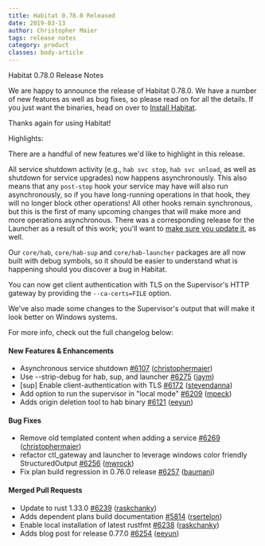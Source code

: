 ```yaml
---
title: Habitat 0.78.0 Released
date: 2019-03-13
author: Christopher Maier
tags: release notes
category: product
classes: body-article
---
```


Habitat 0.78.0 Release Notes

We are happy to announce the release of Habitat 0.78.0. We have a number of new features as well
as bug fixes, so please read on for all the details. If you just want the binaries, head on over to
[Install Habitat](https://www.habitat.sh/docs/using-habitat/#install-habitat).

Thanks again for using Habitat!

Highlights:

There are a handful of new features we'd like to highlight in this release.

All service shutdown activity (e.g., `hab svc stop`, `hab svc unload`, as well as shutdown for service upgrades) now happens asynchronously. This also means that any `post-stop` hook your service may have will also run asynchronously, so if you have long-running operations in that hook, they will no longer block other operations! All other hooks remain synchronous, but this is the first of many upcoming changes that will make more and more operations asynchronous. There was a corresponding release for the Launcher as a result of this work; you'll want to [make sure you update it](https://www.habitat.sh/docs/glossary/#launcher), as well.

Our `core/hab`, `core/hab-sup` and `core/hab-launcher` packages are all now built with debug symbols, so it should be easier to understand what is happening should you discover a bug in Habitat.

You can now get client authentication with TLS on the Supervisor's HTTP gateway by providing the `--ca-certs=FILE` option.

We've also made some changes to the Supervisor's output that will make it look better on Windows systems.

For more info, check out the full changelog below:

#### New Features & Enhancements
- Asynchronous service shutdown [#6107](https://github.com/habitat-sh/habitat/pull/6107) ([christophermaier](https://github.com/christophermaier))
- Use --strip-debug for hab, sup, and launcher [#6275](https://github.com/habitat-sh/habitat/pull/6275) ([jaym](https://github.com/jaym))
- [sup] Enable client-authentication with TLS [#6172](https://github.com/habitat-sh/habitat/pull/6172) ([stevendanna](https://github.com/stevendanna))
- Add option to run the supervisor in "local mode" [#6209](https://github.com/habitat-sh/habitat/pull/6209) ([mpeck](https://github.com/mpeck))
- Adds origin deletion tool to hab binary [#6121](https://github.com/habitat-sh/habitat/pull/6121) ([eeyun](https://github.com/eeyun))

#### Bug Fixes
- Remove old templated content when adding a service [#6269](https://github.com/habitat-sh/habitat/pull/6269) ([christophermaier](https://github.com/christophermaier))
- refactor ctl_gateway and launcher to leverage windows color friendly StructuredOutput [#6256](https://github.com/habitat-sh/habitat/pull/6256) ([mwrock](https://github.com/mwrock))
- Fix plan build regression in 0.76.0 release [#6257](https://github.com/habitat-sh/habitat/pull/6257) ([baumanj](https://github.com/baumanj))

#### Merged Pull Requests
- Update to rust 1.33.0 [#6239](https://github.com/habitat-sh/habitat/pull/6239) ([raskchanky](https://github.com/raskchanky))
- Adds dependent plans build documentation [#5814](https://github.com/habitat-sh/habitat/pull/5814) ([rsertelon](https://github.com/rsertelon))
- Enable local installation of latest rustfmt [#6238](https://github.com/habitat-sh/habitat/pull/6238) ([raskchanky](https://github.com/raskchanky))
- Adds blog post for release 0.77.0 [#6254](https://github.com/habitat-sh/habitat/pull/6254) ([eeyun](https://github.com/eeyun))
